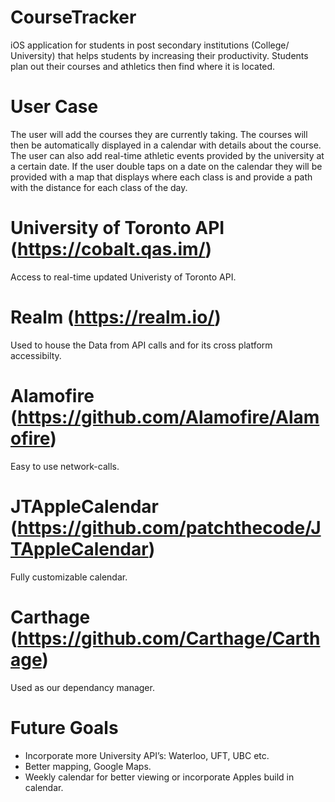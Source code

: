 # CourseTracker

iOS application for students in post secondary institutions (College/ University) that helps students by increasing their productivity. Students plan out their courses and athletics then find where it is located.

# User Case

The user will add the courses they are currently taking. The courses will then be automatically displayed in a calendar with details about the course. The user can also add real-time athletic events provided by the university at a certain date. If the user double taps on a date on the calendar they will be provided with a map that displays where each class is and provide a path with the distance for each class of the day.

# University of Toronto API (https://cobalt.qas.im/)

Access to real-time updated Univeristy of Toronto API.

# Realm (https://realm.io/)

Used to house the Data from API calls and for its cross platform accessibilty. 

# Alamofire (https://github.com/Alamofire/Alamofire)

Easy to use network-calls.

# JTAppleCalendar (https://github.com/patchthecode/JTAppleCalendar)

Fully customizable calendar.

# Carthage (https://github.com/Carthage/Carthage)

Used as our dependancy manager.

# Future Goals

- Incorporate more University API’s: Waterloo, UFT, UBC etc. 
- Better mapping, Google Maps.
- Weekly calendar for better viewing or incorporate Apples build in calendar. 
